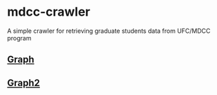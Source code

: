 # mdcc-crawler
A simple crawler for retrieving graduate students data from UFC/MDCC program


## [Graph](index.html)<br>
## [Graph2](test.html)<br>
